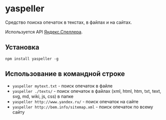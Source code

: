 yaspeller
=========
Средство поиска опечаток в текстах, в файлах и на сайтах.

Используется API [Яндекс.Спеллера](https://tech.yandex.ru/speller/doc/dg/concepts/About-docpage/).

## Установка
`npm install yaspeller -g`
  
## Использование в командной строке
+ `yaspeller mytext.txt` - поиск опечаток в файле
+ `yaspeller ./texts/` - поиск опечаток в файлах (xml, html, htm, txt, text, svg, md, wiki, js, css) в папке
+ `yaspeller http://www.yandex.ru/` - поиск опечаток на сайте
+ `yaspeller http://bem.info/sitemap.xml` - поиск опечаток по всему сайту

